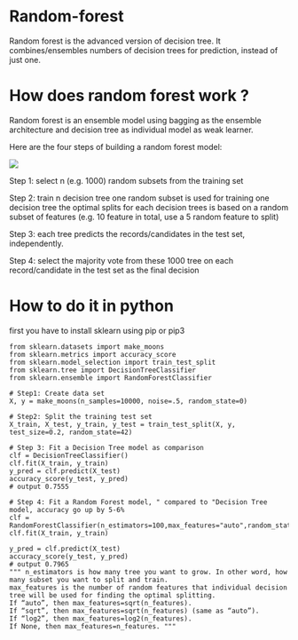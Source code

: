 # Random-forest
Random forest is the advanced version of decision tree. It combines/ensembles numbers of decision trees for prediction, instead of just one. 

# How does random forest work ?

Random forest is an ensemble model using bagging as the ensemble architecture and decision tree as individual model as weak learner.

Here are the four steps of building a random forest model:

<img src="https://raw.githubusercontent.com/lilly-chen/Bite-sized-Machine-Learning/f19b826cf8bbd4164fbb433039eb50ffebb9de59/Random%20Forest/Capture1.PNG"/>

Step 1: select n (e.g. 1000) random subsets from the training set

Step 2: train n decision tree
one random subset is used for training one decision tree
    the optimal splits for each decision trees is based on a random subset of features (e.g. 10 feature in total, use a 5 random feature to split)

Step 3: each tree predicts the records/candidates in the test set, independently.

Step 4: select the majority vote from these 1000 tree on each record/candidate in the test set as the final decision

# How to do it in python
first you have to install sklearn using pip or pip3

    from sklearn.datasets import make_moons
    from sklearn.metrics import accuracy_score
    from sklearn.model_selection import train_test_split
    from sklearn.tree import DecisionTreeClassifier
    from sklearn.ensemble import RandomForestClassifier
    
    # Step1: Create data set
    X, y = make_moons(n_samples=10000, noise=.5, random_state=0)
    
    # Step2: Split the training test set
    X_train, X_test, y_train, y_test = train_test_split(X, y, test_size=0.2, random_state=42)
    
    # Step 3: Fit a Decision Tree model as comparison
    clf = DecisionTreeClassifier()
    clf.fit(X_train, y_train)
    y_pred = clf.predict(X_test)
    accuracy_score(y_test, y_pred)
    # output 0.7555
    
    # Step 4: Fit a Random Forest model, " compared to "Decision Tree model, accuracy go up by 5-6%
    clf = RandomForestClassifier(n_estimators=100,max_features="auto",random_state=0)
    clf.fit(X_train, y_train)

    y_pred = clf.predict(X_test)
    accuracy_score(y_test, y_pred)
    # output 0.7965
    """ n_estimators is how many tree you want to grow. In other word, how many subset you want to split and train. 
    max_features is the number of random features that individual decision tree will be used for finding the optimal splitting.
    If “auto”, then max_features=sqrt(n_features).
    If “sqrt”, then max_features=sqrt(n_features) (same as “auto”).
    If “log2”, then max_features=log2(n_features).
    If None, then max_features=n_features. """






